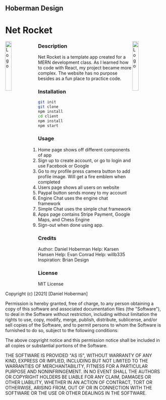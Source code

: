 ## Hoberman Design


# Net Rocket

<img alt="Logo" align="right" src="https://create-react-app.dev/img/logo.svg" width="20%" />
<img alt="Logo" align="left" src="https://mern-app-5000.s3-us-west-2.amazonaws.com/rocketship.png" width="20%" />


### Description
Net Rocket is a template app created for a MERN development class. As I learned how to code with React, my project became more complex. The website has no purpose besides as a fun place to practice code.

### Installation
```sh
git init
git clone
npm install
cd client
npm install
npm start
```

### Usage
1. Home page shows off different components of app
2. Sign up to create account, or go to login and use Facebook or Google
3. Go to my profile press camera button to add profile image. Will get a fire emblem when completed
4. Users page shows all users on website
5. Paypal button sends money to my account
6. Engine Chat uses the engine chat framework
7. Simple Chat uses the simple chat framework
8. Apps page contains Stripe Payment, Google Maps, and Chess Engine
9. Sign-out when done using app.

### Credits
Author: Daniel Hoberman
Help: Karsen Hansen
Help: Evan Conrad
Help: willb335
Inspiration: Brian Design

### License
MIT License

Copyright (c) [2021] [Daniel Hoberman]

Permission is hereby granted, free of charge, to any person obtaining a copy
of this software and associated documentation files (the "Software"), to deal
in the Software without restriction, including without limitation the rights
to use, copy, modify, merge, publish, distribute, sublicense, and/or sell
copies of the Software, and to permit persons to whom the Software is
furnished to do so, subject to the following conditions:

The above copyright notice and this permission notice shall be included in all
copies or substantial portions of the Software.

THE SOFTWARE IS PROVIDED "AS IS", WITHOUT WARRANTY OF ANY KIND, EXPRESS OR
IMPLIED, INCLUDING BUT NOT LIMITED TO THE WARRANTIES OF MERCHANTABILITY,
FITNESS FOR A PARTICULAR PURPOSE AND NONINFRINGEMENT. IN NO EVENT SHALL THE
AUTHORS OR COPYRIGHT HOLDERS BE LIABLE FOR ANY CLAIM, DAMAGES OR OTHER
LIABILITY, WHETHER IN AN ACTION OF CONTRACT, TORT OR OTHERWISE, ARISING FROM,
OUT OF OR IN CONNECTION WITH THE SOFTWARE OR THE USE OR OTHER DEALINGS IN THE
SOFTWARE.



